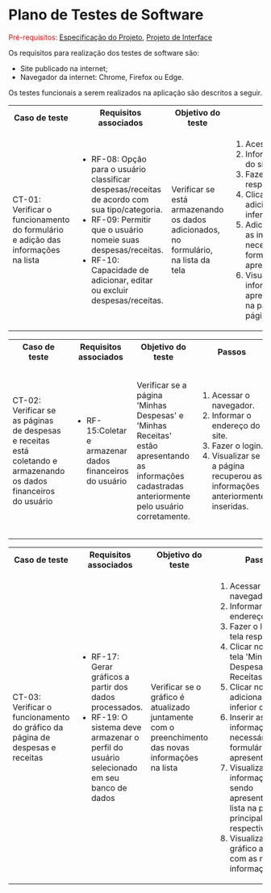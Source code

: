 # Plano de Testes de Software


<span style="color:red">Pré-requisitos: <a href="https://github.com/ICEI-PUC-Minas-PMV-ADS/pmv-ads-2023-2-e1-proj-web-t14-gestaofinanceira/blob/docs/addition/documentos/02-Especifica%C3%A7%C3%A3o%20do%20Projeto.md"> Especificação do Projeto</a></span>, <a href="https://github.com/ICEI-PUC-Minas-PMV-ADS/pmv-ads-2023-2-e1-proj-web-t14-gestaofinanceira/blob/docs/addition/documentos/04-Projeto%20de%20Interface.md"> Projeto de Interface</a>

Os requisitos para realização dos testes de software são:
<ul><li>Site publicado na internet;</li>
<li>Navegador da internet: Chrome, Firefox ou Edge.</li>
</ul>

Os testes funcionais a serem realizados na aplicação são descritos a seguir.

<table>
 <tr>
  <th>Caso de teste</th>
  <th>Requisitos associados</th>
  <th>Objetivo do teste</th>
  <th>Passos</th>
  <th>Critérios de êxito</th>
  <th>Responsável</th>
 </tr>
 <tr>
  <td>CT-01: Verificar o funcionamento do formulário e adição das informações na lista </td>
  <td>
   <ul>
    <li>RF-08: Opção para o usuário classificar despesas/receitas de acordo com sua tipo/categoria.</li>
    <li>RF-09: Permitir que o usuário nomeie suas despesas/receitas.</li>
    <li>RF-10: Capacidade de adicionar, editar ou excluir despesas/receitas.</li>
   </ul>
  </td>
  <td>Verificar se está armazenando os dados adicionados, no formulário, na lista da tela</td>
  <td>
   <ol>
    <li>Acessar o navegador.</li>
    <li>Informar o endereço do site.</li>
    <li>Fazer o login na tela respectiva.</li>
    <li>Clicar no botão adicionar na parte inferior da lista</li>
    <li>Adicionar/editar/excluir as informações necessárias no formulário apresentado</li>
    <li>Visualizar essas informações sendo apresentadas na lista na parte principal da página respectiva</li>
   </ol>
   </td>
  <td>Os dados inseridos no formulário devem ser apresentados na lista da tela</td>
  <td>Letícia e Gabriel</td>
 </tr>
</table>

<table>
 <tr>
  <th>Caso de teste</th>
  <th>Requisitos associados</th>
  <th>Objetivo do teste</th>
  <th>Passos</th>
  <th>Critérios de êxito</th>
  <th>Responsável</th>
 </tr>
 <tr>
  <td>CT-02: Verificar se as páginas de despesas e receitas está coletando e armazenando os dados financeiros do usuário</td>
  <td>
   <ul>
    <li>RF-15:Coletar e armazenar dados financeiros do usuário</li>
   </ul>
  </td>
  <td>Verificar se a página 'Minhas Despesas' e 'Minhas Receitas' estão apresentando as informações cadastradas anteriormente pelo usuário corretamente.</td>
  <td>
   <ol>
    <li>Acessar o navegador.</li>
    <li>Informar o endereço do site.</li>
    <li>Fazer o login.</li>
    <li>Visualizar se a página recuperou as informações anteriormente inseridas.</li>
   </ol>
   </td>
  <td> Deve ocorrer uma integração entre as páginas 'Minhas Despesas' e 'Minhas Receitas' através do ID único que foi gerado anteriormente no momento do cadastro do usuário na aplicação.</td>
  <td>Letícia e Gabriel</td>
 </tr>
</table>



<table>
 <tr>
  <th>Caso de teste</th>
  <th>Requisitos associados</th>
  <th>Objetivo do teste</th>
  <th>Passos</th>
  <th>Critérios de êxito</th>
  <th>Responsável</th>
 </tr>
 <tr>
  <td>CT-03: Verificar o funcionamento do gráfico da página de despesas e receitas</td>
  <td>
   <ul>
    <li>RF-17: Gerar gráficos a partir dos dados processados.</li>
    <li>RF-19: O sistema deve armazenar o perfil do usuário selecionado em seu banco de dados</li>
   </ul>
  </td>
  <td>Verificar se o gráfico é atualizado juntamente com o preenchimento das novas informações na lista</td>
  <td>
   <ol>
     <li>Acessar o navegador.</li>
    <li>Informar o endereço do site.</li>
    <li>Fazer o login na tela respectiva.</li>
    <li>Clicar no link da tela 'Minhas Despesas'/'Minhas Receitas.</li>
    <li>Clicar no botão adicionar na parte inferior da lista</li>
    <li>Inserir as informações necessárias no formulário apresentado</li>
    <li>Visualizar essas informações sendo apresentadas na lista na parte principal da página respectiva</li>
    <li>Visualizar o gráfico atualizado com as novas informações</li>
   </ol>
   </td>
  <td>Os dados inseridos na lista deve aparecer no gráfico classificado por categoria.</td>
  <td>Letícia e Gabriel</td>
 </tr>
</table>


